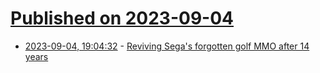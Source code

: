# [Published on 2023-09-04](index.md)

* [2023-09-04, 19:04:32](https://lobste.rs/s/uglyrt/reviving_sega_s_forgotten_golf_mmo_after) - [Reviving Sega's forgotten golf MMO after 14 years](https://wuffs.org/blog/reviving-sega-splash-golf-part-2)
